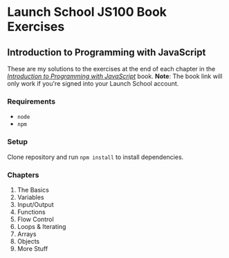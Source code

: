 # Launch School JS100 Book Exercises

## Introduction to Programming with JavaScript

These are my solutions to the exercises at the end of each chapter in the
[_Introduction to Programming with
JavaScript_](https://launchschool.com/books/javascript/read/introduction) book.
__Note__: The book link will only work if you're signed into your Launch School
account.

### Requirements

- `node`
- `npm`

### Setup

Clone repository and run `npm install` to install dependencies.

### Chapters

1. The Basics
2. Variables
3. Input/Output
4. Functions
5. Flow Control
6. Loops & Iterating
7. Arrays
8. Objects
9. More Stuff
